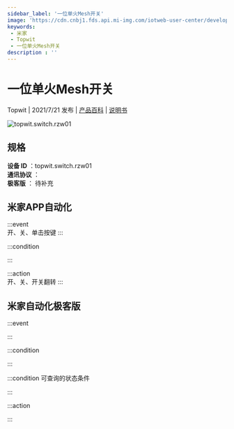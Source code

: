 ```yaml
---
sidebar_label: '一位单火Mesh开关'
image: 'https://cdn.cnbj1.fds.api.mi-img.com/iotweb-user-center/developer_1679047905601j3MMZGZd.png?GalaxyAccessKeyId=AKVGLQWBOVIRQ3XLEW&Expires=9223372036854775807&Signature=NR1W07tODoguvKeQ2DXTfd3zCts='
keywords: 
 - 米家
 - Topwit
 - 一位单火Mesh开关
description : ''
---
```

# 一位单火Mesh开关

Topwit | 2021/7/21 发布 | [产品百科](https://home.mi.com/webapp/content/baike/product/index.html?model=topwit.switch.rzw01/) | [说明书](https://home.mi.com/views/introduction.html?model=topwit.switch.rzw01&region=cn)

![topwit.switch.rzw01](https://cdn.cnbj1.fds.api.mi-img.com/iotweb-user-center/developer_1679047905601j3MMZGZd.png?GalaxyAccessKeyId=AKVGLQWBOVIRQ3XLEW&Expires=9223372036854775807&Signature=NR1W07tODoguvKeQ2DXTfd3zCts=)

## 规格  
> 
**设备 ID** ：topwit.switch.rzw01  
**通讯协议** ：  
**极客版**  ： 待补充 


## 米家APP自动化  

:::event  
开、关、单击按键
:::

:::condition  

:::

:::action   
开、关、开关翻转
:::

## 米家自动化极客版  

:::event  

:::

:::condition  

:::

:::condition 可查询的状态条件  

:::

:::action  

:::

        
